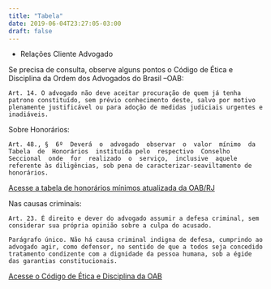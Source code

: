```yaml
---
title: "Tabela"
date: 2019-06-04T23:27:05-03:00
draft: false
---
```


* Relações Cliente Advogado

Se precisa de consulta, observe alguns pontos o Código de Ética e Disciplina da Ordem dos Advogados do Brasil –OAB:

    Art. 14. O advogado não deve aceitar procuração de quem já tenha patrono constituído, sem prévio conhecimento deste, salvo por motivo plenamente justificável ou para adoção de medidas judiciais urgentes e inadiáveis.

Sobre Honorários:

    Art. 48., §  6º  Deverá  o  advogado  observar  o  valor  mínimo  da  Tabela  de  Honorários  instituída pelo  respectivo  Conselho  Seccional  onde  for  realizado  o  serviço,  inclusive  aquele referente às diligências, sob pena de caracterizar-seaviltamento de honorários.

<a data-disable-linkrewriter="true" data-modal-video="" data-modal-size="854x480" target="modal-frame" href="http://www.oabrj.org.br/tabela-de-honorarios" class=" unifyCta">Acesse a tabela de honorários mínimos atualizada da OAB/RJ</a>

Nas causas criminais:

    Art. 23. É direito e dever do advogado assumir a defesa criminal, sem considerar sua própria opinião sobre a culpa do acusado.

    Parágrafo único. Não há causa criminal indigna de defesa, cumprindo ao advogado agir, como defensor, no sentido de que a todos seja concedido tratamento condizente com a dignidade da pessoa humana, sob a égide das garantias constitucionais.

<a data-disable-linkrewriter="true" data-modal-video="" data-modal-size="854x480" target="modal-frame" href="https://www.oab.org.br/arquivos/resolucao-n-022015-ced-2030601765.pdf" class=" unifyCta">Acesse o Código de Ética e Disciplina da OAB</a>
